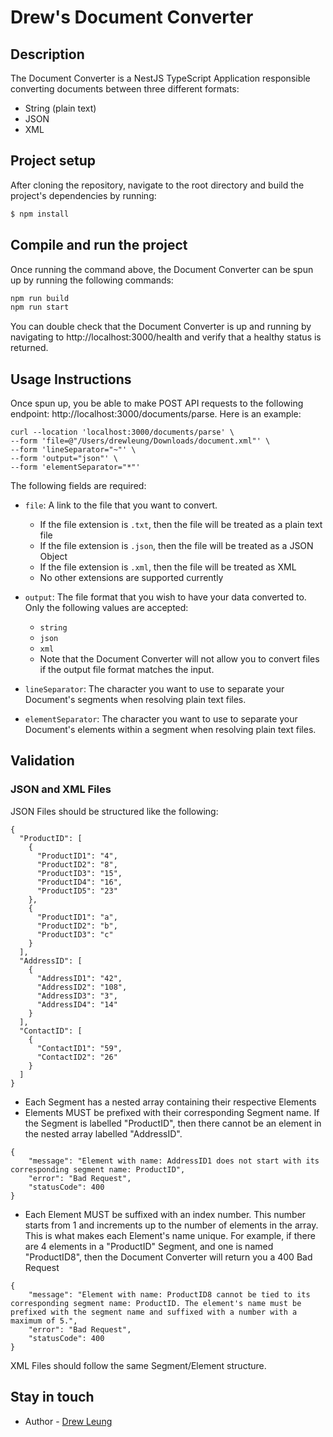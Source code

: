 # Drew's Document Converter

## Description
The Document Converter is a NestJS TypeScript Application responsible converting documents between three different formats:
- String (plain text)
- JSON
- XML


## Project setup
After cloning the repository, navigate to the root directory and build the project's dependencies by running:
```bash
$ npm install
```

## Compile and run the project
Once running the command above, the Document Converter can be spun up by running the following commands:
```bash
npm run build
npm run start
```

You can double check that the Document Converter is up and running by navigating to http://localhost:3000/health and verify that a healthy status is returned.

## Usage Instructions
Once spun up, you be able to make POST API requests to the following endpoint: http://localhost:3000/documents/parse. Here is an example:
```
curl --location 'localhost:3000/documents/parse' \
--form 'file=@"/Users/drewleung/Downloads/document.xml"' \
--form 'lineSeparator="~"' \
--form 'output="json"' \
--form 'elementSeparator="*"'
```

The following fields are required:
- `file`: A link to the file that you want to convert. 
    - If the file extension is `.txt`, then the file will be treated as a plain text file
    - If the file extension is `.json`, then the file will be treated as a JSON Object
    - If the file extension is `.xml`, then the file will be treated as XML
    - No other extensions are supported currently

- `output`: The file format that you wish to have your data converted to. Only the following values are accepted:
    - `string`
    - `json`
    - `xml`
    - Note that the Document Converter will not allow you to convert files if the output file format matches the input.

- `lineSeparator`: The character you want to use to separate your Document's segments when resolving plain text files.
- `elementSeparator`: The character you want to use to separate your Document's elements within a segment when resolving plain text files.

## Validation
### JSON and XML Files
JSON Files should be structured like the following:
```
{
  "ProductID": [
    {
      "ProductID1": "4",
      "ProductID2": "8",
      "ProductID3": "15",
      "ProductID4": "16",
      "ProductID5": "23"
    },
    {
      "ProductID1": "a",
      "ProductID2": "b",
      "ProductID3": "c"
    }
  ],
  "AddressID": [
    {
      "AddressID1": "42",
      "AddressID2": "108",
      "AddressID3": "3",
      "AddressID4": "14"
    }
  ],
  "ContactID": [
    {
      "ContactID1": "59",
      "ContactID2": "26"
    }
  ]
}
```
- Each Segment has a nested array containing their respective Elements
- Elements MUST be prefixed with their corresponding Segment name. If the Segment is labelled "ProductID", then there cannot be an element in the nested array labelled "AddressID".
```
{
    "message": "Element with name: AddressID1 does not start with its corresponding segment name: ProductID",
    "error": "Bad Request",
    "statusCode": 400
}
```
- Each Element MUST be suffixed with an index number. This number starts from 1 and increments up to the number of elements in the array. This is what makes each Element's name unique. For example, if there are 4 elements in a "ProductID" Segment, and one is named "ProductID8", then the Document Converter will return you a 400 Bad Request
```
{
    "message": "Element with name: ProductID8 cannot be tied to its corresponding segment name: ProductID. The element's name must be prefixed with the segment name and suffixed with a number with a maximum of 5.",
    "error": "Bad Request",
    "statusCode": 400
}
```
XML Files should follow the same Segment/Element structure. 

## Stay in touch

- Author - [Drew Leung](https://github.com/drewmatics)
